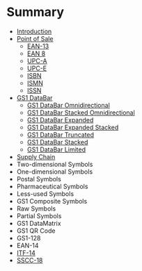 # Summary

* [Introduction](README.md)
* [Point of Sale](chapter1.md)
    * [EAN-13](ean-13.md)
    * [EAN 8](ean-8.md)
    * [UPC-A](upc-a.md)
    * [UPC-E](upc-e.md)
    * [ISBN](isbn.md)
    * [ISMN](ismn.md)
    * [ISSN](issn.md)
* [GS1 DataBar](gs1-databar.md)
    * [GS1 DataBar Omnidirectional](gs1-databar-omnidirectional.md)
    * [GS1 DataBar Stacked Omnidirectional](gs1-databar-stacked-omnidirectional.md)
    * [GS1 DataBar Expanded](gs1-databar-expanded.md)
    * [GS1 DataBar Expanded Stacked](gs1-databar-expanded-stacked.md)
    * [GS1 DataBar Truncated](gs1-databar-truncated.md)
    * [GS1 DataBar Stacked](gs1-databar-stacked.md)
    * [GS1 DataBar Limited](gs1-databar-limited.md)
* [Supply Chain](supply-chain.md)
* Two-dimensional Symbols
* One-dimensional Symbols
* Postal Symbols
* Pharmaceutical Symbols
* Less-used Symbols
* GS1 Composite Symbols
* Raw Symbols
* Partial Symbols
* GS1 DataMatrix
* GS1 QR Code
* GS1-128
* EAN-14
* [ITF-14](itf-14.md)
* [SSCC-18](sscc-18.md)

